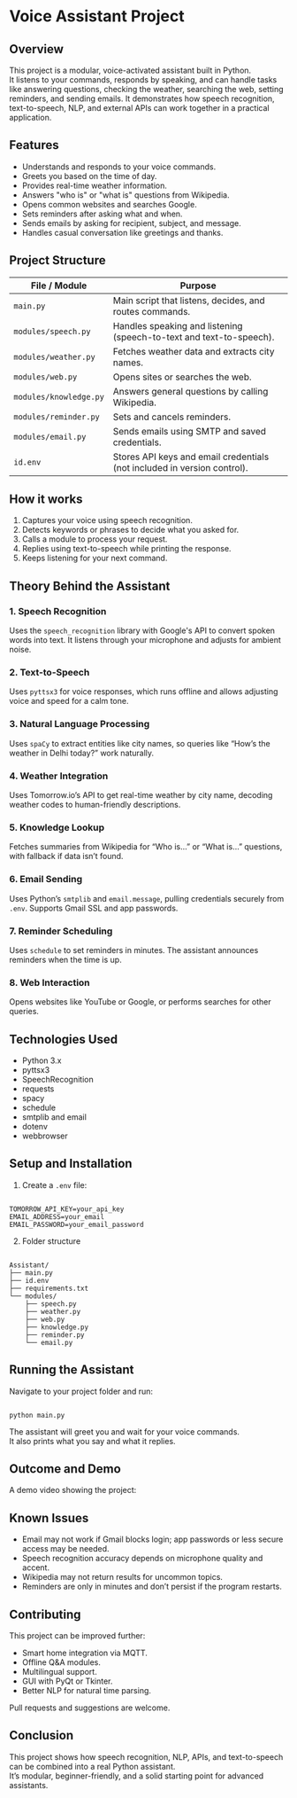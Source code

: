 # Voice Assistant Project

## Overview
This project is a modular, voice-activated assistant built in Python.  
It listens to your commands, responds by speaking, and can handle tasks like answering questions, checking the weather, searching the web, setting reminders, and sending emails. It demonstrates how speech recognition, text-to-speech, NLP, and external APIs can work together in a practical application.


## Features
- Understands and responds to your voice commands.
- Greets you based on the time of day.
- Provides real-time weather information.
- Answers "who is" or "what is" questions from Wikipedia.
- Opens common websites and searches Google.
- Sets reminders after asking what and when.
- Sends emails by asking for recipient, subject, and message.
- Handles casual conversation like greetings and thanks.


## Project Structure
| File / Module          | Purpose                                                                          |
|------------------------|----------------------------------------------------------------------------------|
| `main.py`              | Main script that listens, decides, and routes commands.                          |
| `modules/speech.py`    | Handles speaking and listening (speech-to-text and text-to-speech).              |
| `modules/weather.py`   | Fetches weather data and extracts city names.                                    |
| `modules/web.py`       | Opens sites or searches the web.                                                 |
| `modules/knowledge.py` | Answers general questions by calling Wikipedia.                                  |
| `modules/reminder.py`  | Sets and cancels reminders.                                                      |
| `modules/email.py`     | Sends emails using SMTP and saved credentials.                                   |
| `id.env`               | Stores API keys and email credentials (not included in version control).         |


## How it works
1. Captures your voice using speech recognition.
2. Detects keywords or phrases to decide what you asked for.
3. Calls a module to process your request.
4. Replies using text-to-speech while printing the response.
5. Keeps listening for your next command.


## Theory Behind the Assistant

### 1. Speech Recognition
Uses the `speech_recognition` library with Google's API to convert spoken words into text. It listens through your microphone and adjusts for ambient noise.

### 2. Text-to-Speech
Uses `pyttsx3` for voice responses, which runs offline and allows adjusting voice and speed for a calm tone.

### 3. Natural Language Processing
Uses `spaCy` to extract entities like city names, so queries like “How’s the weather in Delhi today?” work naturally.

### 4. Weather Integration
Uses Tomorrow.io’s API to get real-time weather by city name, decoding weather codes to human-friendly descriptions.

### 5. Knowledge Lookup
Fetches summaries from Wikipedia for “Who is…” or “What is…” questions, with fallback if data isn’t found.

### 6. Email Sending
Uses Python’s `smtplib` and `email.message`, pulling credentials securely from `.env`. Supports Gmail SSL and app passwords.

### 7. Reminder Scheduling
Uses `schedule` to set reminders in minutes. The assistant announces reminders when the time is up.

### 8. Web Interaction
Opens websites like YouTube or Google, or performs searches for other queries.


## Technologies Used
- Python 3.x
- pyttsx3
- SpeechRecognition
- requests
- spacy
- schedule
- smtplib and email
- dotenv
- webbrowser


## Setup and Installation
1. Create a `.env` file:
```

TOMORROW_API_KEY=your_api_key
EMAIL_ADDRESS=your_email
EMAIL_PASSWORD=your_email_password

```
2. Folder structure
```

Assistant/
├── main.py
├── id.env
├── requirements.txt
└── modules/
    ├── speech.py
    ├── weather.py
    ├── web.py
    ├── knowledge.py
    ├── reminder.py
    └── email.py

```


## Running the Assistant
Navigate to your project folder and run:
```

python main.py

```

The assistant will greet you and wait for your voice commands.  
It also prints what you say and what it replies.


## Outcome and Demo
A demo video showing the project:



## Known Issues
- Email may not work if Gmail blocks login; app passwords or less secure access may be needed.
- Speech recognition accuracy depends on microphone quality and accent.
- Wikipedia may not return results for uncommon topics.
- Reminders are only in minutes and don’t persist if the program restarts.


## Contributing
This project can be improved further:
- Smart home integration via MQTT.
- Offline Q&A modules.
- Multilingual support.
- GUI with PyQt or Tkinter.
- Better NLP for natural time parsing.

Pull requests and suggestions are welcome.


## Conclusion
This project shows how speech recognition, NLP, APIs, and text-to-speech can be combined into a real Python assistant.  
It’s modular, beginner-friendly, and a solid starting point for advanced assistants.
